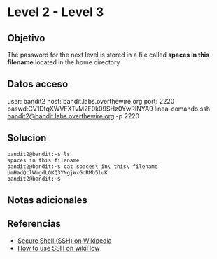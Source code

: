 # Level 2 - Level 3
## Objetivo
The password for the next level is stored in a file called **spaces in this filename** located in the home directory
## Datos acceso
user: bandit2
host: bandit.labs.overthewire.org
port: 2220
paswd:CV1DtqXWVFXTvM2F0k09SHz0YwRINYA9
linea-comando:ssh bandit2@bandit.labs.overthewire.org -p 2220

## Solucion
```shell
bandit2@bandit:~$ ls
spaces in this filename
bandit2@bandit:~$ cat spaces\ in\ this\ filename 
UmHadQclWmgdLOKQ3YNgjWxGoRMb5luK
bandit2@bandit:~$  

```

## Notas adicionales


## Referencias
-   [Secure Shell (SSH) on Wikipedia](https://en.wikipedia.org/wiki/Secure_Shell)
-   [How to use SSH on wikiHow](https://www.wikihow.com/Use-SSH)
